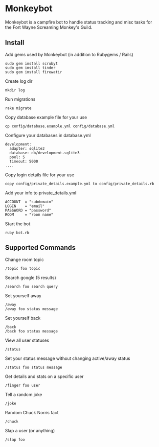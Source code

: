Monkeybot
===

Monkeybot is a campfire bot to handle status tracking and misc tasks for the Fort Wayne Screaming Monkey's Guild.

Install
---

Add gems used by Monkeybot (in addition to Rubygems / Rails)

    sudo gem install scrubyt  
    sudo gem install tinder
    sudo gem install firewatir

Create log dir

    mkdir log
  
Run migrations

    rake migrate

Copy database example file for your use

    cp config/database.example.yml config/database.yml

Configure your databases in database.yml

    development:
      adapter: sqlite3
      database: db/development.sqlite3
      pool: 5
      timeout: 5000
    ....

Copy login details file for your use

    copy config/private_details.example.yml to config/private_details.rb

Add your info to private_details.yml

    ACCOUNT  = "subdomain"
    LOGIN    = "email"
    PASSWORD = "password"
    ROOM     = "room name"

Start the bot

    ruby bot.rb

Supported Commands
---

Change room topic

    /topic foo topic
  
Search google (5 results)

    /search foo search query
  
Set yourself away

    /away
    /away foo status message
  
Set yourself back

    /back
    /back foo status message
  
View all user statuses

    /status
  
Set your status message without changing active/away status

    /status foo status message
  
Get details and stats on a specific user

    /finger foo user
  
Tell a random joke

    /joke
  
Random Chuck Norris fact

    /chuck
  
Slap a user (or anything)

    /slap foo